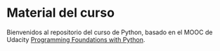 # Material del curso

Bienvenidos al repositorio del curso de Python, basado en el MOOC de Udacity [Programming Foundations with Python](https://www.udacity.com/course/programming-foundations-with-python--ud036).
